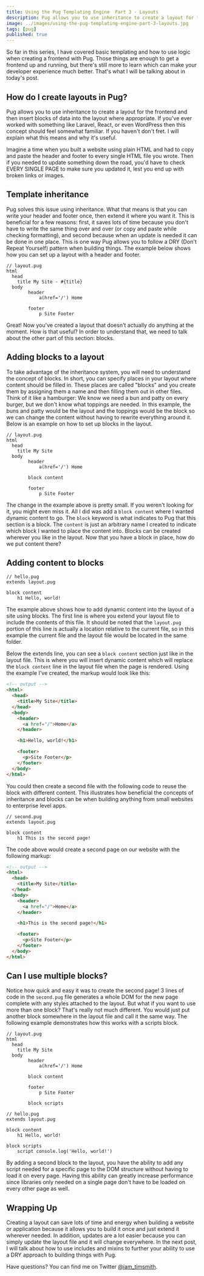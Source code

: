 ```yaml
---
title: Using the Pug Templating Engine  Part 3 - Layouts
description: Pug allows you to use inheritance to create a layout for the frontend and then insert blocks of data into the layout, causing a better developer experience.
image: ../images/using-the-pug-templating-engine-part-3-layouts.jpg
tags: [pug]
published: true
---
```


So far in this series, I have covered basic templating and how to use logic when creating a frontend with Pug. Those things are enough to get a frontend up and running, but there's still more to learn which can make your developer experience much better. That's what I will be talking about in today's post.

<Gif src='https://media.giphy.com/media/YXpp9YxWhyWBy/giphy.mp4' />

## How do I create layouts in Pug?

Pug allows you to use inheritance to create a layout for the frontend and then insert blocks of data into the layout where appropriate. If you've ever worked with something like Laravel, React, or even WordPress then this concept should feel somewhat familiar. If you haven't don't fret. I will explain what this means and why it's useful.

Imagine a time when you built a website using plain HTML and had to copy and paste the header and footer to every single HTML file you wrote. Then if you needed to update something down the road, you'd have to check EVERY SINGLE PAGE to make sure you updated it, lest you end up with broken links or images.

## Template inheritance

Pug solves this issue using inheritance. What that means is that you can write your header and footer once, then extend it where you want it. This is beneficial for a few reasons: first, it saves lots of time because you don't have to write the same thing over and over (or copy and paste while checking formatting), and second because when an update is needed it can be done in one place. This is one way Pug allows you to follow a DRY (Don't Repeat Yourself) pattern when building things. The example below shows how you can set up a layout with a header and footer.

```pug
// layout.pug
html
  head
    title My Site - #{title}
  body
		header
			a(href='/') Home

		footer
			p Site Footer
```

Great! Now you've created a layout that doesn't actually do anything at the moment. How is that useful? In order to understand that, we need to talk about the other part of this section: blocks.

<Gif src='https://media.giphy.com/media/ZgURe4CWXu8gBEpwYy/giphy.mp4' />

<EmailSignup title='Like this post? Join my mailing list!' />

## Adding blocks to a layout

To take advantage of the inheritance system, you will need to understand the concept of blocks. In short, you can specify places in your layout where content should be filled in. These places are called "blocks" and you create them by assigning them a name and then filling them out in other files. Think of it like a hamburger: We know we need a bun and patty on every burger, but we don't know what toppings are needed. In this example, the buns and patty would be the layout and the toppings would be the block so we can change the content without having to rewrite everything around it. Below is an example on how to set up blocks in the layout.

```pug
// layout.pug
html
  head
    title My Site
  body
		header
			a(href='/') Home

		block content

		footer
			p Site Footer
```

The change in the example above is pretty small. If you weren't looking for it, you might even miss it. All I did was add a `block content` where I wanted dynamic content to go. The `block` keyword is what indicates to Pug that this section is a block. The `content` is just an arbitrary name I created to indicate which block I wanted to place the content into. Blocks can be created wherever you like in the layout. Now that you have a block in place, how do we put content there?

## Adding content to blocks

```pug
// hello.pug
extends layout.pug

block content
	h1 Hello, world!
```

The example above shows how to add dynamic content into the layout of a site using blocks. The first line is where you extend your layout file to include the contents of this file. It should be noted that the `layout.pug` portion of this line is actually a location relative to the current file, so in this example the current file and the layout file would be located in the same folder.

Below the extends line, you can see a `block content` section just like in the layout file. This is where you will insert dynamic content which will replace the `block content` line in the layout file when the page is rendered. Using the example I've created, the markup would look like this:

```html
<!-- output -->
<html>
  <head>
    <title>My Site</title>
  </head>
  <body>
    <header>
      <a href="/">Home</a>
    </header>

    <h1>Hello, world!</h1>

    <footer>
      <p>Site Footer</p>
    </footer>
  </body>
</html>
```

You could then create a second file with the following code to reuse the block with different content. This illustrates how beneficial the concepts of inheritance and blocks can be when building anything from small websites to enterprise level apps.

```pug
// second.pug
extends layout.pug

block content
	h1 This is the second page!
```

The code above would create a second page on our website with the following markup:

```html
<!-- output -->
<html>
  <head>
    <title>My Site</title>
  </head>
  <body>
    <header>
      <a href="/">Home</a>
    </header>

    <h1>This is the second page!</h1>

    <footer>
      <p>Site Footer</p>
    </footer>
  </body>
</html>
```

## Can I use multiple blocks?

Notice how quick and easy it was to create the second page! 3 lines of code in the `second.pug` file generates a whole DOM for the new page complete with any styles attached to the layout. But what if you want to use more than one block? That's really not much different. You would just put another block somewhere in the layout file and call it the same way. The following example demonstrates how this works with a scripts block.

```pug
// layout.pug
html
  head
    title My Site
  body
		header
			a(href='/') Home

		block content

		footer
			p Site Footer

		block scripts
```

```pug
// hello.pug
extends layout.pug

block content
	h1 Hello, world!

block scripts
	script console.log('Hello, world!')
```

By adding a second block to the layout, you have the ability to add any script needed for a specific page to the DOM structure without having to load it on every page. Having this ability can greatly increase performance since libraries only needed on a single page don't have to be loaded on every other page as well.

## Wrapping Up

Creating a layout can save lots of time and energy when building a website or application because it allows you to build it once and just extend it wherever needed. In addition, updates are a lot easier because you can simply update the layout file and it will change everywhere. In the next post, I will talk about how to use includes and mixins to further your ability to use a DRY approach to building things with Pug.

Have questions? You can find me on Twitter [@iam_timsmith](https://www.twitter.com/iam_timsmith).
